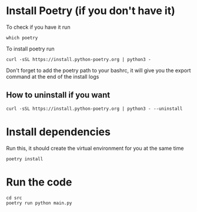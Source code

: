 
# Install Poetry (if you don't have it)
To check if you have it run
```
which poetry
```
To install poetry run
```
curl -sSL https://install.python-poetry.org | python3 -
```

Don't forget to add the poetry path to your bashrc, it will give you the export command at the end of the install logs

## How to uninstall if you want
```
curl -sSL https://install.python-poetry.org | python3 - --uninstall
```

# Install dependencies 
Run this, it should create the virtual environment for you at the same time
```
poetry install
```

# Run the code
```
cd src
poetry run python main.py
```
